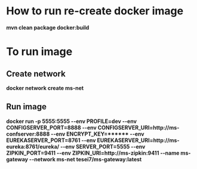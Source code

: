 # How to run re-create docker image

**mvn clean package docker:build**

# To run image

## Create network

**docker network create ms-net**

## Run image

**docker run
  -p 5555:5555
  --env PROFILE=dev
  --env CONFIGSERVER_PORT=8888
  --env CONFIGSERVER_URI=http://ms-confserver:8888
  --env ENCRYPT_KEY=\*\*\*\*\*\*
  --env EUREKASERVER_PORT=8761
  --env EUREKASERVER_URI=http://ms-eureka:8761/eureka/
  --env SERVER_PORT=5555
  --env ZIPKIN_PORT=9411
  --env ZIPKIN_URI=http://ms-zipkin:9411
  --name ms-gateway
  --network ms-net
  tesei7/ms-gateway:latest**
